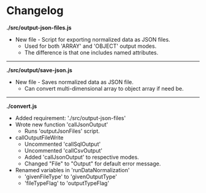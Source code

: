# Changelog

**./src/output-json-files.js**
* New file - Script for exporting normalized data as JSON files.
	* Used for both 'ARRAY' and 'OBJECT' output modes.
	* The difference is that one includes named attributes.

---

**./src/output/save-json.js**
* New file - Saves normalized data as JSON file.
	* Can convert multi-dimensional array to object array if need be.

---

**./convert.js**
* Added requirement: './src/output-json-files'
* Wrote new function 'callJsonOutput'
	* Runs 'outputJsonFiles' script.
* callOutputFileWrite
	* Uncommented 'callSqlOutput'
	* Uncommented 'callCsvOutput'
	* Added 'callJsonOutput' to respective modes.
	* Changed "File" to "Output" for default error message.
* Renamed variables in 'runDataNormalization'
	* 'givenFileType' to 'givenOutputType'
	* 'fileTypeFlag' to 'outputTypeFlag'
